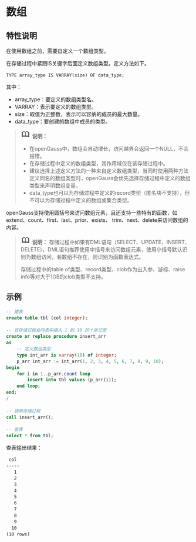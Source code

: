 # 数组

## 特性说明<a name="zh-cn_topic_0283137521_zh-cn_topic_0237122214_zh-cn_topic_0059778979_s9b23a1cdca6042f3ae428afa25038607"></a>

在使用数组之前，需要自定义一个数组类型。

在存储过程中紧跟IS关键字后面定义数组类型。定义方法如下。

```
TYPE array_type IS VARRAY(size) OF data_type;
```

其中：

-   array\_type：要定义的数组类型名。
-   VARRAY：表示要定义的数组类型。
-   size：取值为正整数，表示可以容纳的成员的最大数量。
-   data\_type：要创建的数组中成员的类型。

>![](public_sys-resources/icon-note.png) **说明：** 
>-   在openGauss中，数组会自动增长，访问越界会返回一个NULL，不会报错。
>-   在存储过程中定义的数组类型，其作用域仅在该存储过程中。
>-   建议选择上述定义方法的一种来自定义数组类型，当同时使用两种方法定义同名的数组类型时，openGauss会优先选择存储过程中定义的数组类型来声明数组变量。
>-   data\_type也可以为存储过程中定义的record类型（匿名块不支持），但不可以为存储过程中定义的数组或集合类型。

openGauss支持使用圆括号来访问数组元素，且还支持一些特有的函数，如extend、count、first、last、prior、exists、 trim、next、delete来访问数组的内容。

>![](public_sys-resources/icon-note.png) **说明：** 
>存储过程中如果有DML语句（SELECT、UPDATE、INSERT、DELETE），DML语句推荐使用中括号来访问数组元素，使用小括号默认识别为数组访问，若数组不存在，则识别为函数表达式。
>
>存储过程中的table of类型、record类型、clob作为出入参、游标、raise info等对大于1GB的clob类型不支持。

## 示例

```sql
-- 建表
create table tbl (col integer);

-- 该存储过程会向表中插入 1 到 10 的十条记录
create or replace procedure insert_arr
as
    -- 定义数组类型
    type int_arr is varray(10) of integer;
    p_arr int_arr := int_arr(1, 2, 3, 4, 5, 6, 7, 8, 9, 10);
begin
    for i in 1..p_arr.count loop
        insert into tbl values (p_arr(i));
    end loop;
end;
/

-- 调用存储过程
call insert_arr();

-- 查表
select * from tbl;
```

查表输出结果：

```txt
 col
-----
   1
   2
   3
   4
   5
   6
   7
   8
   9
  10
(10 rows)
```
